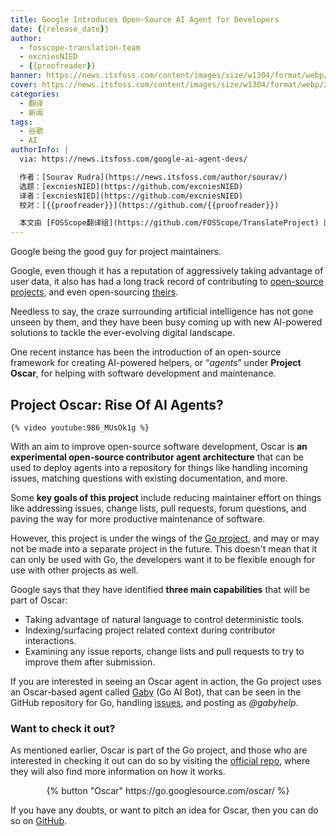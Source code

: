 ```yaml
---
title: Google Introduces Open-Source AI Agent for Developers
date: {{release_date}}
author:
  - fosscope-translation-team
  - excniesNIED
  - {{proofreader}}
banner: https://news.itsfoss.com/content/images/size/w1304/format/webp/2024/07/google-new-project-oscar.png
cover: https://news.itsfoss.com/content/images/size/w1304/format/webp/2024/07/google-new-project-oscar.png
categories:
  - 翻译
  - 新闻
tags: 
  - 谷歌
  - AI
authorInfo: |
  via: https://news.itsfoss.com/google-ai-agent-devs/

  作者：[Sourav Rudra](https://news.itsfoss.com/author/sourav/)
  选题：[excniesNIED](https://github.com/excniesNIED)
  译者：[excniesNIED](https://github.com/excniesNIED)
  校对：[{{proofreader}}](https://github.com/{{proofreader}})

  本文由 [FOSScope翻译组](https://github.com/FOSScope/TranslateProject) 原创编译，[开源观察](https://fosscope.com/) 荣誉推出
---
```


Google being the good guy for project maintainers.

<!-- more -->

Google, even though it has a reputation of aggressively taking advantage of user data, it also has had a long track record of contributing to [open-source projects](https://opensource.google/projects), and even open-sourcing [theirs](https://news.itsfoss.com/google-open-source-tools-ai/).

Needless to say, the craze surrounding artificial intelligence has not gone unseen by them, and they have been busy coming up with new AI-powered solutions to tackle the ever-evolving digital landscape.

One recent instance has been the introduction of an open-source framework for creating AI-powered helpers, or “*agents*” under **Project Oscar**, for helping with software development and maintenance.

## Project Oscar: Rise Of AI Agents?

```
{% video youtube:986_MUsOk1g %}
```

With an aim to improve open-source software development, Oscar is **an experimental open-source contributor agent architecture** that can be used to deploy agents into a repository for things like handling incoming issues, matching questions with existing documentation, and more.

Some **key goals of this project** include reducing maintainer effort on things like addressing issues, change lists, pull requests, forum questions, and paving the way for more productive maintenance of software.

However, this project is under the wings of the [Go project](https://go.dev/project), and may or may not be made into a separate project in the future. This doesn't mean that it can only be used with Go, the developers want it to be flexible enough for use with other projects as well.

Google says that they have identified **three main capabilities** that will be part of Oscar:

- Taking advantage of natural language to control deterministic tools.
- Indexing/surfacing project related context during contributor interactions.
- Examining any issue reports, change lists and pull requests to try to improve them after submission.

If you are interested in seeing an Oscar agent in action, the Go project uses an Oscar-based agent called [Gaby](https://github.com/gabyhelp) (Go AI Bot), that can be seen in the GitHub repository for Go, handling [issues](https://github.com/golang/go/issues?q=label%3Agabywins&), and posting as *@gabyhelp*.

### Want to check it out?

As mentioned earlier, Oscar is part of the Go project, and those who are interested in checking it out can do so by visiting the [official repo](https://go.googlesource.com/oscar/), where they will also find more information on how it works.

<center>{% button "Oscar" https://go.googlesource.com/oscar/ %}</center>

If you have any doubts, or want to pitch an idea for Oscar, then you can do so on [GitHub](https://github.com/golang/go/discussions/68490).

